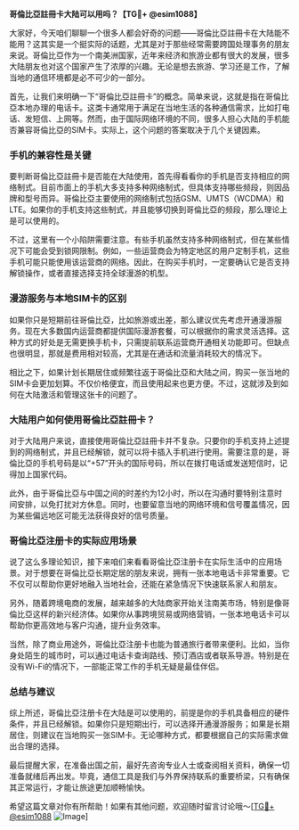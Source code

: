 **哥倫比亞註冊卡大陆可以用吗？【TG💪+ @esim1088】**

大家好，今天咱们聊聊一个很多人都会好奇的问题——哥倫比亞註冊卡在大陆能不能用？这其实是一个挺实际的话题，尤其是对于那些经常需要跨国处理事务的朋友来说。哥倫比亞作为一个南美洲国家，近年来经济和旅游业都有很大的发展，很多大陆朋友也对这个国家产生了浓厚的兴趣。无论是想去旅游、学习还是工作，了解当地的通信环境都是必不可少的一部分。

首先，让我们来明确一下“哥倫比亞註冊卡”的概念。简单来说，这就是指在哥倫比亞本地办理的电话卡。这类卡通常用于满足在当地生活的各种通信需求，比如打电话、发短信、上网等。然而，由于国际网络环境的不同，很多人担心大陆的手机能否兼容哥倫比亞的SIM卡。实际上，这个问题的答案取决于几个关键因素。

### **手机的兼容性是关键**

要判断哥倫比亞註冊卡是否能在大陆使用，首先得看看你的手机是否支持相应的网络制式。目前市面上的手机大多支持多种网络制式，但具体支持哪些频段，则因品牌和型号而异。哥倫比亞主要使用的网络制式包括GSM、UMTS（WCDMA）和LTE。如果你的手机支持这些制式，并且能够切换到哥倫比亞的频段，那么理论上是可以使用的。

不过，这里有一个小陷阱需要注意。有些手机虽然支持多种网络制式，但在某些情况下可能会受到锁网限制。例如，一些运营商会为特定地区的用户定制手机，这些手机可能只能使用该运营商的网络。因此，在购买手机时，一定要确认它是否支持解锁操作，或者直接选择支持全球漫游的机型。

### **漫游服务与本地SIM卡的区别**

如果你只是短期前往哥倫比亞，比如旅游或出差，那么建议优先考虑开通漫游服务。现在大多数国内运营商都提供国际漫游套餐，可以根据你的需求灵活选择。这种方式的好处是无需更换手机卡，只需提前联系运营商开通相关功能即可。但缺点也很明显，那就是费用相对较高，尤其是在通话和流量消耗较大的情况下。

相比之下，如果计划长期居住或频繁往返于哥倫比亞和大陆之间，购买一张当地的SIM卡会更加划算。不仅价格便宜，而且使用起来也更方便。不过，这就涉及到如何在大陆激活和管理这张卡的问题了。

### **大陆用户如何使用哥倫比亞註冊卡？**

对于大陆用户来说，直接使用哥倫比亞註冊卡并不复杂。只要你的手机支持上述提到的网络制式，并且已经解锁，就可以将卡插入手机进行使用。需要注意的是，哥倫比亞的手机号码是以“+57”开头的国际号码，所以在拨打电话或发送短信时，记得加上国家代码。

此外，由于哥倫比亞与中国之间的时差约为12小时，所以在沟通时要特别注意时间安排，以免打扰对方休息。同时，也要留意当地的网络环境和信号覆盖情况，因为某些偏远地区可能无法获得良好的信号质量。

### **哥倫比亞注册卡的实际应用场景**

说了这么多理论知识，接下来咱们来看看哥倫比亞注册卡在实际生活中的应用场景。对于想要在哥倫比亞长期定居的朋友来说，拥有一张本地电话卡非常重要。它不仅可以帮助你更好地融入当地社会，还能在紧急情况下快速联系家人和朋友。

另外，随着跨境电商的发展，越来越多的大陆商家开始关注南美市场，特别是像哥倫比亞这样的新兴经济体。如果你从事跨境贸易或网络营销，一张本地电话卡可以帮助你更高效地与客户沟通，提升业务效率。

当然，除了商业用途外，哥倫比亞注册卡也能为普通旅行者带来便利。比如，当你身处陌生的城市时，可以通过电话卡查询路线、预订酒店或者联系导游。特别是在没有Wi-Fi的情况下，一部能正常工作的手机无疑是最佳伴侣。

### **总结与建议**

综上所述，哥倫比亞注册卡在大陆是可以使用的，前提是你的手机具备相应的硬件条件，并且已经解锁。如果你只是短期出行，可以选择开通漫游服务；如果是长期居住，则建议在当地购买一张SIM卡。无论哪种方式，都要根据自己的实际需求做出合理的选择。

最后提醒大家，在准备出国之前，最好先咨询专业人士或查阅相关资料，确保一切准备就绪后再出发。毕竟，通信工具是我们与外界保持联系的重要桥梁，只有确保其正常运行，才能让旅途更加顺畅愉快。

希望这篇文章对你有所帮助！如果有其他问题，欢迎随时留言讨论哦～[[TG💪+ @esim1088](https://t.me/s/esim1088) ![Image](https://i.postimg.cc/4NQfJmqS/Snipaste-2025-05-13-00-14-12.png)]